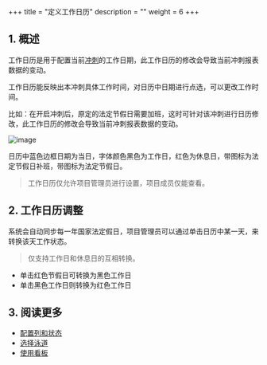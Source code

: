 +++
title = "定义工作日历"
description = ""
weight = 6
+++


## 1. 概述

工作日历是用于配置当前[冲刺](../../work-lists/sprint)的工作日期，此工作日历的修改会导致当前冲刺报表数据的变动。

工作日历能反映出本冲刺具体工作时间，对日历中日期进行点选，可以更改工作时间。

比如：在开启冲刺后，原定的法定节假日需要加班，这时可针对该冲刺进行日历修改，此工作日历的修改会导致当前冲刺报表数据的变动。

![image](/docs/user-guide/cooperation/iteration-plan/image/scrumboard-29.png)

日历中蓝色边框日期为当日，字体颜色黑色为工作日，红色为休息日，带图标为法定节假日补班，带图标为法定节假日。

> 工作日历仅允许项目管理员进行设置，项目成员仅能查看。

## 2. 工作日历调整

系统会自动同步每一年国家法定假日，项目管理员可以通过单击日历中某一天，来转换该天工作状态。

> 仅支持工作日和休息日的互相转换。

- 单击红色节假日可转换为黑色工作日
- 单击黑色工作日则转换为红色工作日

##  3. 阅读更多

- [配置列和状态](../config)
- [选择泳道](../lane)
- [使用看板](../useboard)